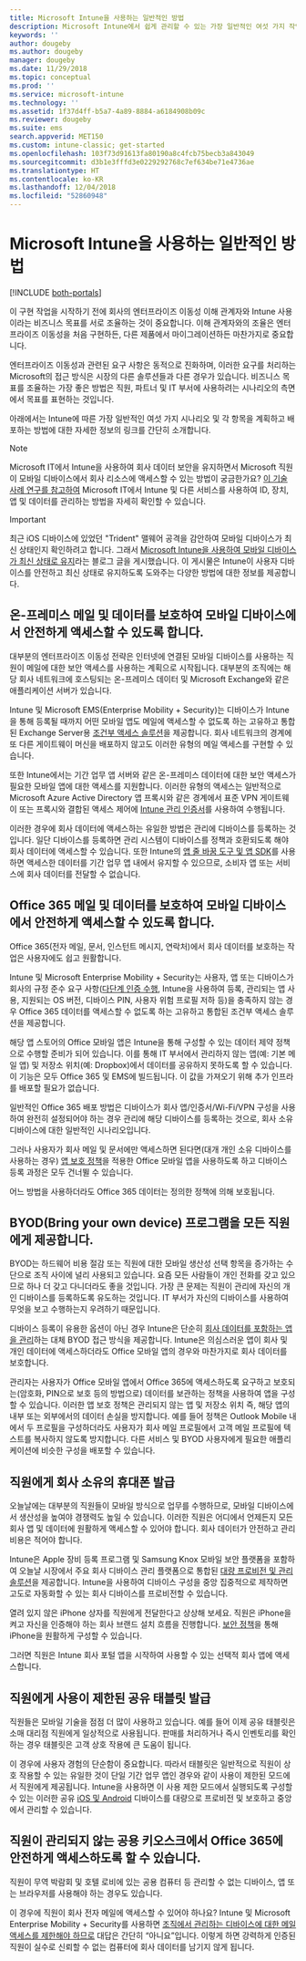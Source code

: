 ```yaml
---
title: Microsoft Intune을 사용하는 일반적인 방법
description: Microsoft Intune에서 쉽게 관리할 수 있는 가장 일반적인 여섯 가지 작업에 대해 알아봅니다.
keywords: ''
author: dougeby
ms.author: dougeby
manager: dougeby
ms.date: 11/29/2018
ms.topic: conceptual
ms.prod: ''
ms.service: microsoft-intune
ms.technology: ''
ms.assetid: 1f37d4ff-b5a7-4a89-8884-a6184908b09c
ms.reviewer: dougeby
ms.suite: ems
search.appverid: MET150
ms.custom: intune-classic; get-started
ms.openlocfilehash: 103f73d91613fa80190a8c4fcb75becb3a843049
ms.sourcegitcommit: d3b1e3fffd3e0229292768c7ef634be71e4736ae
ms.translationtype: HT
ms.contentlocale: ko-KR
ms.lasthandoff: 12/04/2018
ms.locfileid: "52860948"
---
```

# <a name="common-ways-to-use-microsoft-intune"></a>Microsoft Intune을 사용하는 일반적인 방법

[!INCLUDE [both-portals](./includes/note-for-both-portals.md)]

이 구현 작업을 시작하기 전에 회사의 엔터프라이즈 이동성 이해 관계자와 Intune 사용이라는 비즈니스 목표를 서로 조율하는 것이 중요합니다. 이해 관계자와의 조율은 엔터프라이즈 이동성을 처음 구현하든, 다른 제품에서 마이그레이션하든 마찬가지로 중요합니다.  

엔터프라이즈 이동성과 관련된 요구 사항은 동적으로 진화하며, 이러한 요구를 처리하는 Microsoft의 접근 방식은 시장의 다른 솔루션들과 다른 경우가 있습니다. 비즈니스 목표를 조율하는 가장 좋은 방법은 직원, 파트너 및 IT 부서에 사용하려는 시나리오의 측면에서 목표를 표현하는 것입니다.  

아래에서는 Intune에 따른 가장 일반적인 여섯 가지 시나리오 및 각 항목을 계획하고 배포하는 방법에 대한 자세한 정보의 링크를 간단히 소개합니다.

>[!NOTE]
>Microsoft IT에서 Intune을 사용하여 회사 데이터 보안을 유지하면서 Microsoft 직원이 모바일 디바이스에서 회사 리소스에 액세스할 수 있는 방법이 궁금한가요? [이 기술 사례 연구를 참고하여](https://www.microsoft.com/itshowcase/Article/Content/588) Microsoft IT에서 Intune 및 다른 서비스를 사용하여 ID, 장치, 앱 및 데이터를 관리하는 방법을 자세히 확인할 수 있습니다.  

>[!IMPORTANT]
>최근 iOS 디바이스에 있었던 "Trident" 맬웨어 공격을 감안하여 모바일 디바이스가 최신 상태인지 확인하려고 합니다. 그래서 [Microsoft Intune을 사용하여 모바일 디바이스가 최신 상태로 유지](https://blogs.technet.microsoft.com/enterprisemobility/2016/08/26/ensuring-mobile-devices-are-up-to-date-using-microsoft-intune/)라는 블로그 글을 게시했습니다. 이 게시물은 Intune이 사용자 디바이스를 안전하고 최신 상태로 유지하도록 도와주는 다양한 방법에 대한 정보를 제공합니다.

## <a name="protecting-your-on-premises-email-and-data-so-it-can-be-safely-accessed-by-mobile-devices"></a>온-프레미스 메일 및 데이터를 보호하여 모바일 디바이스에서 안전하게 액세스할 수 있도록 합니다.
대부분의 엔터프라이즈 이동성 전략은 인터넷에 연결된 모바일 디바이스를 사용하는 직원이 메일에 대한 보안 액세스를 사용하는 계획으로 시작됩니다. 대부분의 조직에는 해당 회사 네트워크에 호스팅되는 온-프레미스 데이터 및 Microsoft Exchange와 같은 애플리케이션 서버가 있습니다.


Intune 및 Microsoft EMS(Enterprise Mobility + Security)는 디바이스가 Intune을 통해 등록될 때까지 어떤 모바일 앱도 메일에 액세스할 수 없도록 하는 고유하고 통합된 Exchange Server용 [조건부 액세스 솔루션](conditional-access.md)을 제공합니다. 회사 네트워크의 경계에 또 다른 게이트웨이 머신을 배포하지 않고도 이러한 유형의 메일 액세스를 구현할 수 있습니다.

또한 Intune에서는 기간 업무 앱 서버와 같은 온-프레미스 데이터에 대한 보안 액세스가 필요한 모바일 앱에 대한 액세스를 지원합니다. 이러한 유형의 액세스는 일반적으로 Microsoft Azure Active Directory 앱 프록시와 같은 경계에서 표준 VPN 게이트웨이 또는 프록시와 결합된 액세스 제어에 [Intune 관리 인증서](certificates-configure.md)를 사용하여 수행됩니다. 

이러한 경우에 회사 데이터에 액세스하는 유일한 방법은 관리에 디바이스를 등록하는 것입니다. 일단 디바이스를 등록하면 관리 시스템이 디바이스를 정책과 호환되도록 해야 회사 데이터에 액세스할 수 있습니다. 또한 Intune의 [앱 줄 바꿈 도구 및 앱 SDK](apps-prepare-mobile-application-management.md)를 사용하면 액세스한 데이터를 기간 업무 앱 내에서 유지할 수 있으므로, 소비자 앱 또는 서비스에 회사 데이터를 전달할 수 없습니다.

<!-- Learn more about how to plan and deploy Intune to help secure on-premises email and data. -->


## <a name="protecting-your-office-365-email-and-data-so-it-can-be-safely-accessed-by-mobile-devices"></a>Office 365 메일 및 데이터를 보호하여 모바일 디바이스에서 안전하게 액세스할 수 있도록 합니다.
Office 365(전자 메일, 문서, 인스턴트 메시지, 연락처)에서 회사 데이터를 보호하는 작업은 사용자에도 쉽고 원활합니다.

Intune 및 Microsoft Enterprise Mobility + Security는 사용자, 앱 또는 디바이스가 회사의 규정 준수 요구 사항([다단계 인증 수행](multi-factor-authentication.md), Intune을 사용하여 등록, 관리되는 앱 사용, 지원되는 OS 버전, 디바이스 PIN, 사용자 위험 프로필 저하 등)을 충족하지 않는 경우 Office 365 데이터를 액세스할 수 없도록 하는 고유하고 통합된 조건부 액세스 솔루션을 제공합니다.


해당 앱 스토어의 Office 모바일 앱은 Intune을 통해 구성할 수 있는 데이터 제약 정책으로 수행할 준비가 되어 있습니다. 이를 통해 IT 부서에서 관리하지 않는 앱(예: 기본 메일 앱) 및 저장소 위치(예: Dropbox)에서 데이터를 공유하지 못하도록 할 수 있습니다. 이 기능은 모두 Office 365 및 EMS에 빌드됩니다. 이 값을 가져오기 위해 추가 인프라를 배포할 필요가 없습니다.

일반적인 Office 365 배포 방법은 디바이스가 회사 앱/인증서/Wi-Fi/VPN 구성을 사용하여 완전히 설정되어야 하는 경우 관리에 해당 디바이스를 등록하는 것으로, 회사 소유 디바이스에 대한 일반적인 시나리오입니다.  


그러나 사용자가 회사 메일 및 문서에만 액세스하면 된다면(대개 개인 소유 디바이스를 사용하는 경우) [앱 보호 정책](app-protection-policies.md)을 적용한 Office 모바일 앱을 사용하도록 하고 디바이스 등록 과정은 모두 건너뛸 수 있습니다.  



어느 방법을 사용하더라도 Office 365 데이터는 정의한 정책에 의해 보호됩니다.

<!-- Learn more about how to plan and deploy Intune to help secure Office 365 email and data. -->


## <a name="offer-a-bring-your-own-device-program-to-all-employees"></a>BYOD(Bring your own device) 프로그램을 모든 직원에게 제공합니다.
BYOD는 하드웨어 비용 절감 또는 직원에 대한 모바일 생산성 선택 항목을 증가하는 수단으로 조직 사이에 널리 사용되고 있습니다. 요즘 모든 사람들이 개인 전화를 갖고 있으므로 하나 더 갖고 다니더라도 좋을 것입니다. 가장 큰 문제는 직원이 관리에 자신의 개인 디바이스를 등록하도록 유도하는 것입니다. IT 부서가 자신의 디바이스를 사용하여 무엇을 보고 수행하는지 우려하기 때문입니다.  

디바이스 등록이 유용한 옵션이 아닌 경우 Intune은 단순히 [회사 데이터를 포함하는 앱을 관리](app-protection-policies.md)하는 대체 BYOD 접근 방식을 제공합니다. Intune은 의심스러운 앱이 회사 및 개인 데이터에 액세스하더라도 Office 모바일 앱의 경우와 마찬가지로 회사 데이터를 보호합니다.  

관리자는 사용자가 Office 모바일 앱에서 Office 365에 액세스하도록 요구하고 보호되는(암호화, PIN으로 보호 등의 방법으로) 데이터를 보관하는 정책을 사용하여 앱을 구성할 수 있습니다. 이러한 앱 보호 정책은 관리되지 않는 앱 및 저장소 위치 즉, 해당 앱의 내부 또는 외부에서의 데이터 손실을 방지합니다. 예를 들어 정책은 Outlook Mobile 내에서 두 프로필을 구성하더라도 사용자가 회사 메일 프로필에서 고객 메일 프로필에 텍스트를 복사하지 않도록 방지합니다. 다른 서비스 및 BYOD 사용자에게 필요한 애플리케이션에 비슷한 구성을 배포할 수 있습니다.

<!-- Learn more about how to plan and deploy Intune to support BYOD.-->

## <a name="issue-corporate-owned-phones-to-your-employees"></a>직원에게 회사 소유의 휴대폰 발급
오늘날에는 대부분의 직원들이 모바일 방식으로 업무를 수행하므로, 모바일 디바이스에서 생산성을 높여야 경쟁력도 높일 수 있습니다. 이러한 직원은 어디에서 언제든지 모든 회사 앱 및 데이터에 원활하게 액세스할 수 있어야 합니다. 회사 데이터가 안전하고 관리 비용은 적어야 합니다.  

Intune은 Apple 장비 등록 프로그램 및 Samsung Knox 모바일 보안 플랫폼을 포함하여 오늘날 시장에서 주요 회사 디바이스 관리 플랫폼으로 통합된 [대량 프로비전 및 관리 솔루션](device-enrollment.md)을 제공합니다. Intune을 사용하여 디바이스 구성을 중앙 집중적으로 제작하면 고도로 자동화할 수 있는 회사 디바이스를 프로비전할 수 있습니다.  

열려 있지 않은 iPhone 상자를 직원에게 전달한다고 상상해 보세요. 직원은 iPhone을 켜고 자신을 인증해야 하는 회사 브랜드 설치 흐름을 진행합니다. [보안 정책](device-profiles.md)을 통해 iPhone을 원활하게 구성할 수 있습니다.

그러면 직원은 Intune 회사 포털 앱을 시작하여 사용할 수 있는 선택적 회사 앱에 액세스합니다.

<!-- Learn more about how to plan and deploy Intune to support corporate owned devices. -->

## <a name="issue-limited-use-shared-tablets-to-your-employees"></a>직원에게 사용이 제한된 공유 태블릿 발급
직원들은 모바일 기술을 점점 더 많이 사용하고 있습니다. 예를 들어 이제 공유 태블릿은 소매 대리점 직원에게 일상적으로 사용됩니다.  판매를 처리하거나 즉시 인벤토리를 확인하는 경우 태블릿은 고객 상호 작용에 큰 도움이 됩니다.

이 경우에 사용자 경험의 단순함이 중요합니다. 따라서 태블릿은 일반적으로 직원이 상호 작용할 수 있는 유일한 것이 단일 기간 업무 앱인 경우와 같이 사용이 제한된 모드에서 직원에게 제공됩니다. Intune을 사용하면 이 사용 제한 모드에서 실행되도록 구성할 수 있는 이러한 공유 [iOS 및 Android](device-profiles.md) 디바이스를 대량으로 프로비전 및 보호하고 중앙에서 관리할 수 있습니다.

<!-- Learn more about how to plan and deploy Intune to support shared tablets. -->

## <a name="enable-your-employees-to-securely-access-office-365-from-an-unmanaged-public-kiosk"></a>직원이 관리되지 않는 공용 키오스크에서 Office 365에 안전하게 액세스하도록 할 수 있습니다.
직원이 무역 박람회 및 호텔 로비에 있는 공용 컴퓨터 등 관리할 수 없는 디바이스, 앱 또는 브라우저를 사용해야 하는 경우도 있습니다.

이 경우에 직원이 회사 전자 메일에 액세스할 수 있어야 하나요? Intune 및 Microsoft Enterprise Mobility + Security를 사용하면 [조직에서 관리하는 디바이스에 대한 메일 액세스를 제한해야 하므로](conditional-access.md) 대답은 간단히 “아니요”입니다. 이렇게 하면 강력하게 인증된 직원이 실수로 신뢰할 수 없는 컴퓨터에 회사 데이터를 남기지 않게 됩니다.

